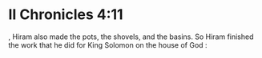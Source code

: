 # II Chronicles 4:11

, Hiram also made the pots, the shovels, and the basins. So Hiram finished the work that he did for King Solomon on the house of God :
